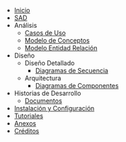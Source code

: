   * [Inicio](Inicio.md)
  * [SAD](SAD.md)
  * Análisis
    * [Casos de Uso](CasosUso.md)
    * [Modelo de Conceptos](ModeloConceptos.md)
    * [Modelo Entidad Relación](MER.md)
  * Diseño
    * Diseño Detallado
      * [Diagramas de Secuencia](DiagramasSecuencia.md)
    * Arquitectura
      * [Diagramas de Componentes](DiagramasComponentes.md)
  * Historias de Desarrollo
    * [Documentos](HistoriaDesarrollo.md)
  * [Instalación y Configuración](Recursos.md)
  * [Tutoriales](Tutoriales.md)
  * [Anexos](Anexos.md)
  * [Créditos](Creditos.md)